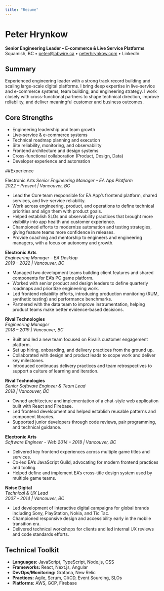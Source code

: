 ```yaml
---
title: "Resume"
---
```


# Peter Hrynkow
  
**Senior Engineering Leader – E-commerce & Live Service Platforms**  
Squamish, BC • peter@labwire.ca • [peterhrynkow.com](https://peterhrynkow.com) • LinkedIn  


## Summary
Experienced engineering leader with a strong track record building and scaling large-scale digital platforms. I bring deep expertise in live-service and e-commerce systems, team building, and engineering strategy. I work closely with cross-functional partners to shape technical direction, improve reliability, and deliver meaningful customer and business outcomes.


## Core Strengths
- Engineering leadership and team growth  
- Live-service & e-commerce systems  
- Technical roadmap planning and execution  
- Site reliability, monitoring, and observability  
- Frontend architecture and design systems  
- Cross-functional collaboration (Product, Design, Data)  
- Developer experience and automation  


##Experience

Electronic Arts
*Senior Engineering Manager – EA App Platform*  
*2022 – Present | Vancouver, BC*  
- Lead the Core team responsible for EA App’s frontend platform, shared services, and live-service reliability.  
- Work across engineering, product, and operations to define technical priorities and align them with product goals.  
- Helped establish SLOs and observability practices that brought more visibility into app health and customer experience.  
- Championed efforts to modernize automation and testing strategies, giving feature teams more confidence in releases.  
- Provide coaching and mentorship to engineers and engineering managers, with a focus on autonomy and growth.

**Electronic Arts**  
*Engineering Manager – EA Desktop*  
*2019 – 2022 | Vancouver, BC*  
- Managed two development teams building client features and shared components for EA’s PC game platform.  
- Worked with senior product and design leaders to define quarterly roadmaps and prioritize engineering work.  
- Led frontend reliability efforts, introducing production monitoring (RUM, synthetic testing) and performance benchmarks.  
- Partnered with the data team to improve instrumentation, helping product teams make better evidence-based decisions.

**Rival Technologies**  
*Engineering Manager*  
*2018 – 2019 | Vancouver, BC*  
- Built and led a new team focused on Rival’s customer engagement platform.  
- Set up hiring, onboarding, and delivery practices from the ground up.  
- Collaborated with design and product leads to scope work and deliver key milestones.  
- Introduced continuous delivery practices and team retrospectives to support a culture of learning and iteration.

**Rival Technologies**  
*Senior Software Engineer & Team Lead*  
*2018 | Vancouver, BC*  
- Owned architecture and implementation of a chat-style web application built with React and Firebase.  
- Led frontend development and helped establish reusable patterns and component libraries.  
- Supported junior developers through code reviews, pair programming, and technical guidance.

**Electronic Arts**  
*Software Engineer - Web*
*2014 – 2018 | Vancouver, BC*  
- Delivered key frontend experiences across multiple game titles and services.  
- Co-led EA’s JavaScript Guild, advocating for modern frontend practices and tooling.  
- Helped define and implement EA’s cross-title design system used by multiple game teams.

**Noise Digital**  
*Technical & UX Lead*  
*2007 – 2014 | Vancouver, BC*  
- Led development of interactive digital campaigns for global brands including Sony, PlayStation, Nokia, and Tic Tac.  
- Championed responsive design and accessibility early in the mobile transition era.  
- Delivered technical workshops for clients and led internal UX reviews and code standards efforts.






## Technical Toolkit  
- **Languages:** JavaScript, TypeScript, Node.js, CSS  
- **Frameworks:** React, Next.js, Angular
- **DevOps/Monitoring:** Grafana, New Relic  
- **Practices:** Agile, Scrum, CI/CD, Event Sourcing, SLOs  
- **Platforms:** AWS, GCP, Firebase
